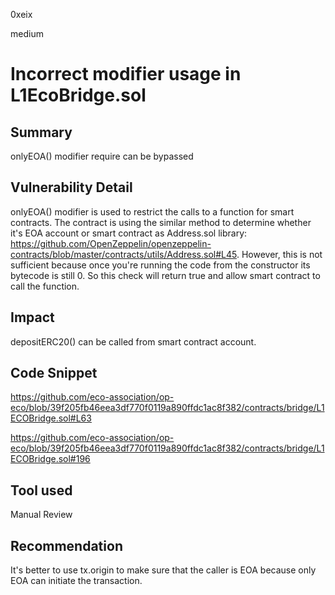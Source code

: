 0xeix

medium

# Incorrect modifier usage in L1EcoBridge.sol

## Summary

onlyEOA() modifier require can be bypassed

## Vulnerability Detail

onlyEOA() modifier is used to restrict the calls to a function for smart contracts. The contract is using the similar method to determine whether it's EOA account or smart contract as Address.sol library: https://github.com/OpenZeppelin/openzeppelin-contracts/blob/master/contracts/utils/Address.sol#L45. However, this is not sufficient because once you're running the code from the constructor its bytecode is still 0. So this check will return true and allow smart contract to call the function.

## Impact

depositERC20() can be called from smart contract account.

## Code Snippet

https://github.com/eco-association/op-eco/blob/39f205fb46eea3df770f0119a890ffdc1ac8f382/contracts/bridge/L1ECOBridge.sol#L63

https://github.com/eco-association/op-eco/blob/39f205fb46eea3df770f0119a890ffdc1ac8f382/contracts/bridge/L1ECOBridge.sol#196

## Tool used

Manual Review

## Recommendation

It's better to use tx.origin to make sure that the caller is EOA because only EOA can initiate the transaction.